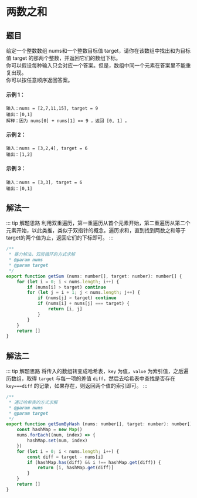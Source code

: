 # 两数之和

## 题目
给定一个整数数组 nums和一个整数目标值 target，请你在该数组中找出和为目标值 target 的那两个整数，并返回它们的数组下标。<br>
你可以假设每种输入只会对应一个答案。但是，数组中同一个元素在答案里不能重复出现。<br>
你可以按任意顺序返回答案。

#### 示例 1：
```
输入：nums = [2,7,11,15], target = 9
输出：[0,1]
解释：因为 nums[0] + nums[1] == 9 ，返回 [0, 1] 。
```

#### 示例 2：
```
输入：nums = [3,2,4], target = 6
输出：[1,2]
```

#### 示例 3：
```
输入：nums = [3,3], target = 6
输出：[0,1]
```

## 解法一
::: tip 解题思路
利用双重遍历，第一重遍历从首个元素开始，第二重遍历从第二个元素开始，以此类推，类似于双指针的概念。遍历求和，直到找到两数之和等于target的两个值为止，返回它们的下标即可。
:::

```js
/**
 * 暴力解法，双层循环的方式求解
 * @param nums
 * @param target
 */
export function getSum (nums: number[], target: number): number[] {
    for (let i = 0; i < nums.length; i++) {
        if (nums[i] > target) continue
        for (let j = i + 1; j < nums.length; j++) {
            if (nums[j] > target) continue
            if (nums[i] + nums[j] === target) {
                return [i, j]
            }
        }
    }
    return []
}
```

## 解法二
::: tip 解题思路
将传入的数组转变成哈希表，`key` 为值，`value` 为索引值，之后遍历数组，取得 `target` 与每一项的差值 `diff`，然后去哈希表中查找是否存在 `key===diff` 的记录，如果存在，则返回两个值的索引即可。
:::

```js
/**
 * 通过哈希表的方式求解
 * @param nums
 * @param target
 */
export function getSumByHash (nums: number[], target: number): number[] {
    const hashMap = new Map()
    nums.forEach((num, index) => {
        hashMap.set(num, index)
    })
    for (let i = 0; i < nums.length; i++) {
        const diff = target - nums[i]
        if (hashMap.has(diff) && i !== hashMap.get(diff)) {
            return [i, hashMap.get(diff)]
        }
    }
    return []
}
```
